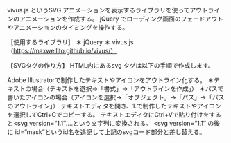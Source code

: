 vivus.js というSVG アニメーションを表示するライブラリを使ってアウトラインのアニメーションを作成する。
jQuery でローディング画面のフェードアウトやアニメーションのタイミングを操作する。

［使用するライブラリ］
＊ jQuery
＊ vivus.js（https://maxwellito.github.io/vivus/）


【SVGタグの作り方】
HTML内にあるsvg タグは以下の手順で作成します。

Adobe Illustratorで制作したテキストやアイコンをアウトライン化する。
＊テキストの場合（テキストを選択→「書式」→「アウトラインを作成」）
＊パスで書いたアイコンの場合（アイコンを選択→「オブジェクト」→「パス」→「パスのアウトライン」）
テキストエディタを開き、1.で制作したテキストやアイコンを選択してCtrl+Cでコピーする。
テキストエディタにCtrl+Vで貼り付けをすると<svg version=”1.1″….という文字列に変換される。
<svg version=”1.1″ の後に id=”mask”というid名を追記して上記のsvgコード部分と差し替える。